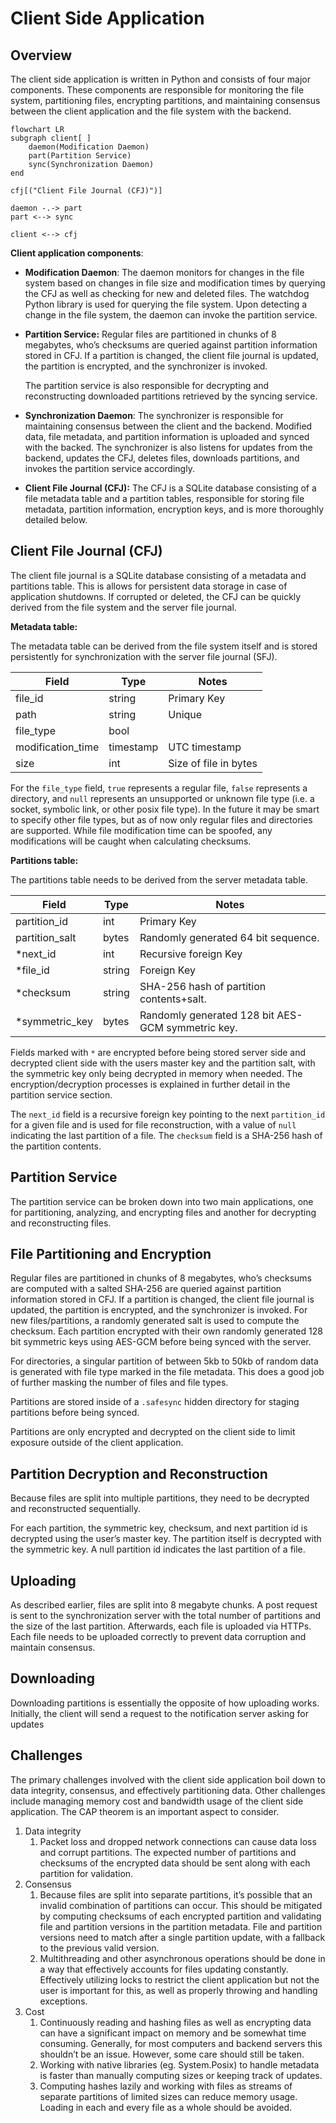 # Client Side Application

## **Overview**

The client side application is written in Python and consists of four major components. These components are responsible for monitoring the file system, partitioning files, encrypting partitions, and maintaining consensus between the client application and the file system with the backend.

```mermaid
flowchart LR
subgraph client[ ]
	daemon(Modification Daemon)
	part(Partition Service)
	sync(Synchronization Daemon)
end

cfj[("Client File Journal (CFJ)")]

daemon -.-> part
part <--> sync

client <--> cfj
```

**Client application components**:

- **Modification Daemon**: The daemon monitors for changes in the file system based on changes in file size and modification times by querying the CFJ as well as checking for new and deleted files. The watchdog Python library is used for querying the file system. Upon detecting a change in the file system, the daemon can invoke the partition service.
- **Partition Service:** Regular files are partitioned in chunks of 8 megabytes, who’s checksums are queried against partition information stored in CFJ. If a partition is changed, the client file journal is updated, the partition is encrypted, and the synchronizer is invoked.
    
    The partition service is also responsible for decrypting and reconstructing downloaded partitions retrieved by the syncing service.
    
- **Synchronization Daemon**: The synchronizer is responsible for maintaining consensus between the client and the backend. Modified data, file metadata, and partition information is uploaded and synced with the backed. The synchronizer is also listens for updates from the backend, updates the CFJ, deletes files, downloads partitions, and invokes the partition service accordingly.
- **Client File Journal (CFJ):** The CFJ is a SQLite database consisting of a file metadata table and a partition tables, responsible for storing file metadata, partition information, encryption keys,  and is more thoroughly detailed below.

## Client File Journal (CFJ)

The client file journal is a SQLite database consisting of a metadata and partitions table. This is allows for persistent data storage in case of application shutdowns. If corrupted or deleted, the CFJ can be quickly derived from the file system and the server file journal.

**Metadata table:**

The metadata table can be derived from the file system itself and is stored persistently for synchronization with the server file journal (SFJ).

| Field | Type | Notes |
| --- | --- | --- |
| file_id | string | Primary Key |
| path | string | Unique |
| file_type | bool |  |
| modification_time | timestamp | UTC timestamp |
| size | int | Size of file in bytes |

For the `file_type`  field,  `true` represents a regular file, `false` represents a directory, and `null` represents an unsupported or unknown file type (i.e. a socket, symbolic link, or other posix file type). In the future it may be smart to specify other file types, but as of now only regular files and directories are supported. While file modification time can be spoofed, any modifications will be caught when calculating checksums.

**Partitions table:**

The partitions table needs to be derived from the server metadata table.

| Field | Type | Notes |
| --- | --- | --- |
| partition_id | int | Primary Key |
| partition_salt | bytes | Randomly generated 64 bit sequence. |
| *next_id | int | Recursive foreign Key |
| *file_id | string | Foreign Key |
| *checksum | string | SHA-256 hash of partition contents+salt. |
| *symmetric_key | bytes | Randomly generated 128 bit AES-GCM symmetric key. |

Fields marked with `*`  are encrypted before being stored server side and decrypted client side with the users master key and the partition salt, with the symmetric key only being decrypted in memory when needed. The encryption/decryption processes is explained in further detail in the partition service section.

The `next_id` field is a recursive foreign key pointing to the next `partition_id` for a given file and is used for file reconstruction, with a value of `null` indicating the last partition of a file. The `checksum` field is a SHA-256 hash of the partition contents.

## Partition Service

The partition service can be broken down into two main applications, one for partitioning, analyzing, and encrypting files and another for decrypting and reconstructing files.

## File Partitioning and Encryption

Regular files are partitioned in chunks of 8 megabytes, who’s checksums are computed with a salted SHA-256 are queried against partition information stored in CFJ. If a partition is changed, the client file journal is updated, the partition is encrypted, and the synchronizer is invoked. For new files/partitions, a randomly generated salt is used to compute the checksum. Each partition encrypted with their own randomly generated 128 bit symmetric keys using AES-GCM before being synced with the server.

For directories, a singular partition of between 5kb to 50kb of random data is generated with file type marked in the file metadata. This does a good job of further masking the number of files and file types.

Partitions are stored inside of a `.safesync` hidden directory for staging partitions before being synced.

Partitions are only encrypted and decrypted on the client side to limit exposure outside of the client application.

## Partition Decryption and Reconstruction

Because files are split into multiple partitions, they need to be decrypted and reconstructed sequentially. 

For each partition, the symmetric key, checksum, and next partition id is decrypted using the user’s master key. The partition itself is decrypted with the symmetric key. A null partition id indicates the last partition of a file.

## Uploading

As described earlier, files are split into 8 megabyte chunks. A post request is sent to the synchronization server with the total number of partitions and the size of the last partition. Afterwards, each file is uploaded via HTTPs. Each file needs to be uploaded correctly to prevent data corruption and maintain consensus.

## Downloading

Downloading partitions is essentially the opposite of how uploading works. Initially, the client will send a request to the notification server asking for updates

## Challenges

The primary challenges involved with the client side application boil down to data integrity,  consensus, and effectively partitioning data. Other challenges include managing memory cost and bandwidth usage of the client side application. The CAP theorem is an important aspect to consider.

1. Data integrity
    1. Packet loss and dropped network connections can cause data loss and corrupt partitions. The expected number of partitions and checksums of the encrypted data should be sent along with each partition for validation.
2. Consensus
    1. Because files are split into separate partitions, it’s possible that an invalid combination of partitions can occur. This should be mitigated by computing checksums of each encrypted partition and validating file and partition versions in the partition metadata. File and partition versions need to match after a single partition update, with a fallback to the previous valid version.
    2. Multithreading and other asynchronous operations should be done in a way that effectively accounts for files updating constantly. Effectively utilizing locks to restrict the client application but not the user is important for this, as well as properly throwing and handling exceptions.
3. Cost
    1. Continuously reading and hashing files as well as encrypting data can have a significant impact on memory and be somewhat time consuming. Generally, for most computers and backend servers this shouldn’t be an issue. However, some care should still be taken.
    2. Working with native libraries (eg. System.Posix) to handle metadata is faster than manually computing sizes or keeping track of updates.
    3. Computing hashes lazily and working with files as streams of separate partitions of limited sizes can reduce memory usage. Loading in each and every file as a whole should be avoided.
